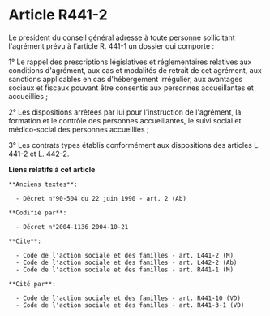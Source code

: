 # Article R441-2

Le président du conseil général adresse à toute personne sollicitant l'agrément prévu à l'article R. 441-1 un dossier qui
comporte :

1° Le rappel des prescriptions législatives et réglementaires relatives aux conditions d'agrément, aux cas et modalités de
retrait de cet agrément, aux sanctions applicables en cas d'hébergement irrégulier, aux avantages sociaux et fiscaux pouvant
être consentis aux personnes accueillantes et accueillies ;

2° Les dispositions arrêtées par lui pour l'instruction de l'agrément, la formation et le contrôle des personnes
accueillantes, le suivi social et médico-social des personnes accueillies ;

3° Les contrats types établis conformément aux dispositions des articles L. 441-2 et L. 442-2.

**Liens relatifs à cet article**

	**Anciens textes**:

	  - Décret n°90-504 du 22 juin 1990 - art. 2 (Ab)

	**Codifié par**:

	  - Décret n°2004-1136 2004-10-21

	**Cite**:

	  - Code de l'action sociale et des familles - art. L441-2 (M)
	  - Code de l'action sociale et des familles - art. L442-2 (Ab)
	  - Code de l'action sociale et des familles - art. R441-1 (M)

	**Cité par**:

	  - Code de l'action sociale et des familles - art. R441-10 (VD)
	  - Code de l'action sociale et des familles - art. R441-3-1 (VD)
